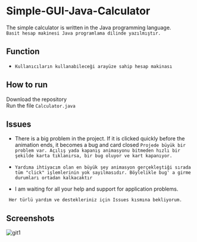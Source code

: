 # Simple-GUI-Java-Calculator
The simple calculator is written in the Java programming language.
 <br/>
 ``` Basit hesap makinesi Java programlama dilinde yazılmıştır. ```
## Function
* ```Kullanıcıların kullanabileceği arayüze sahip hesap makinası```
## How to run
Download the repository
<br/>
Run the file ```Calculator.java```
## Issues
* There is a big problem in the project. If it is clicked quickly before the animation ends, it becomes a bug and card closed
```Projede büyük bir problem var. Açılış yada kapanış animasyonu bitmeden hızlı bir şekilde karta tıklanırsa, bir bug oluyor ve kart kapanıyor. ```

* ```Yardıma ihtiyacım olan en büyük şey animasyon gerçekleştiği sırada tüm "click" işlemlerinin yok sayılmasıdır. Böylelikle bug' a girme durumları ortadan kalkacaktır```

* I am waiting for all your help and support for application problems.

``` Her türlü yardım ve destekleriniz için Issues kısmına bekliyorum.```
<br/>

## Screenshots

![git1](https://user-images.githubusercontent.com/47951588/76163541-0a892d80-6158-11ea-9e4e-f1933ed950cd.jpg)

